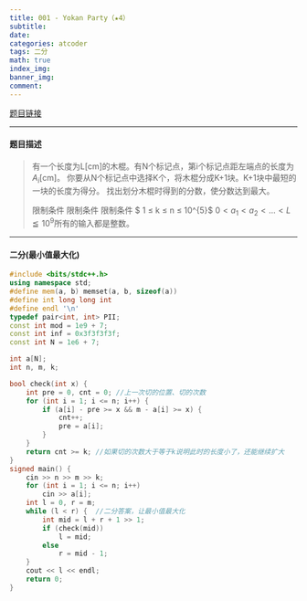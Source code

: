 ```yaml
---
title: 001 - Yokan Party（★4）
subtitle:
date:
categories: atcoder
tags: 二分
math: true
index_img:
banner_img: 
comment: 
---
```

[题目链接](https://atcoder.jp/contests/typical90/tasks/typical90_a)

---
#### 题目描述
> 有一个长度为L[cm]的木棍。有N个标记点，第i个标记点距左端点的长度为$A_{i}$[cm]。
> 你要从N个标记点中选择K个，将木棍分成K+1块。K+1块中最短的一块的长度为得分。
> 找出划分木棍时得到的分数，使分数达到最大。
>
> 限制条件 限制条件 限制条件
>$ 1 ≤ k ≤ n ≤ 10^{5}$
> $0 < a_{1} < a_{2}< ... < L ≦ 10^{9}$所有的输入都是整数。
---
#### 二分(最小值最大化)
```cpp
#include <bits/stdc++.h>
using namespace std;
#define mem(a, b) memset(a, b, sizeof(a))
#define int long long int
#define endl '\n'
typedef pair<int, int> PII;
const int mod = 1e9 + 7;
const int inf = 0x3f3f3f3f;
const int N = 1e6 + 7;

int a[N];
int n, m, k;

bool check(int x) {
    int pre = 0, cnt = 0; //上一次切的位置、切的次数
    for (int i = 1; i <= n; i++) {
        if (a[i] - pre >= x && m - a[i] >= x) {
            cnt++;
            pre = a[i];
        }
    }
    return cnt >= k; //如果切的次数大于等于k说明此时的长度小了，还能继续扩大
}
signed main() {
    cin >> n >> m >> k;
    for (int i = 1; i <= n; i++)
        cin >> a[i];
    int l = 0, r = m;
    while (l < r) {  //二分答案，让最小值最大化
        int mid = l + r + 1 >> 1;
        if (check(mid))
            l = mid;
        else
            r = mid - 1;
    }
    cout << l << endl;
    return 0;
}
```
